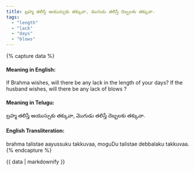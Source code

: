 ```yaml
---
title: బ్రహ్మ తలిస్తే ఆయుస్సుకు తక్కువా, మొగుడు తలిస్తే దెబ్బలకు తక్కువా.
tags:
  - "length"
  - "lack"
  - "days"
  - "blows"
---
```


{% capture data %}
#### Meaning in English:
If Brahma wishes, will there be any lack in the length of your days? If the husband wishes, will there be any lack of blows ?

#### Meaning in Telugu:
బ్రహ్మ తలిస్తే ఆయుస్సుకు తక్కువా, మొగుడు తలిస్తే దెబ్బలకు తక్కువా.

#### English Transliteration:
brahma talistae aayussuku takkuvaa, moguDu talistae debbalaku takkuvaa.
{% endcapture %}

<div class="notice">{{ data | markdownify }}</div>

